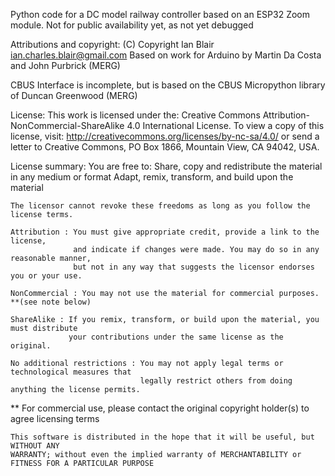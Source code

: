 Python code for a DC model railway controller based on an ESP32 Zoom module.
Not for public availability yet, as not yet debugged

Attributions and copyright:
(C) Copyright Ian Blair ian.charles.blair@gmail.com
Based on work for Arduino by Martin Da Costa and John Purbrick (MERG)

CBUS Interface is incomplete, but is based on the CBUS Micropython library
of Duncan Greenwood (MERG)

License:
  This work is licensed under the:
      Creative Commons Attribution-NonCommercial-ShareAlike 4.0 International License.
   To view a copy of this license, visit:
      http://creativecommons.org/licenses/by-nc-sa/4.0/
   or send a letter to Creative Commons, PO Box 1866, Mountain View, CA 94042, USA.

   License summary:
    You are free to:
      Share, copy and redistribute the material in any medium or format
      Adapt, remix, transform, and build upon the material

    The licensor cannot revoke these freedoms as long as you follow the license terms.

    Attribution : You must give appropriate credit, provide a link to the license,
                  and indicate if changes were made. You may do so in any reasonable manner,
                  but not in any way that suggests the licensor endorses you or your use.

    NonCommercial : You may not use the material for commercial purposes. **(see note below)

    ShareAlike : If you remix, transform, or build upon the material, you must distribute
                 your contributions under the same license as the original.

    No additional restrictions : You may not apply legal terms or technological measures that
                                 legally restrict others from doing anything the license permits.

   ** For commercial use, please contact the original copyright holder(s) to agree licensing terms

    This software is distributed in the hope that it will be useful, but WITHOUT ANY
    WARRANTY; without even the implied warranty of MERCHANTABILITY or FITNESS FOR A PARTICULAR PURPOSE

